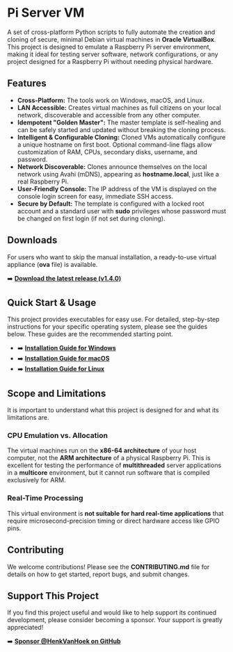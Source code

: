 # Pi Server VM

A set of cross-platform Python scripts to fully automate the creation and cloning of secure, minimal Debian virtual machines in **Oracle VirtualBox**. This project is designed to emulate a Raspberry Pi server environment, making it ideal for testing server software, network configurations, or any project designed for a Raspberry Pi without needing physical hardware.

## Features

- **Cross-Platform:** The tools work on Windows, macOS, and Linux.
- **LAN Accessible:** Creates virtual machines as full citizens on your local network, discoverable and accessible from any other computer.
- **Idempotent "Golden Master":** The master template is self-healing and can be safely started and updated without breaking the cloning process.
- **Intelligent & Configurable Cloning:** Cloned VMs automatically configure a unique hostname on first boot. Optional command-line flags allow customization of RAM, CPUs, secondary disks, username, and password.
- **Network Discoverable:** Clones announce themselves on the local network using Avahi (mDNS), appearing as **hostname.local**, just like a real Raspberry Pi.
- **User-Friendly Console:** The IP address of the VM is displayed on the console login screen for easy, immediate SSH access.
- **Secure by Default:** The template is configured with a locked root account and a standard user with **sudo** privileges whose password must be changed on first login (if not set during cloning).

## Downloads

For users who want to skip the manual installation, a ready-to-use virtual appliance (**ova** file) is available.

➡️ **[Download the latest release (v1.4.0)](https://github.com/HenkVanHoek/pi-server-vm/releases/latest)**
## Quick Start & Usage

This project provides executables for easy use. For detailed, step-by-step instructions for your specific operating system, please see the guides below. These guides are the recommended starting point.

-   ➡️ **[Installation Guide for Windows](INSTALL_WINDOWS.md)**
-   ➡️ **[Installation Guide for macOS](INSTALL_MACOS.md)**
-   ➡️ **[Installation Guide for Linux](INSTALL_LINUX.md)**

## Scope and Limitations

It is important to understand what this project is designed for and what its limitations are.

### CPU Emulation vs. Allocation
The virtual machines run on the **x86-64 architecture** of your host computer, not the **ARM architecture** of a physical Raspberry Pi. This is excellent for testing the performance of **multithreaded** server applications in a **multicore** environment, but it cannot run software that is compiled exclusively for ARM.

### Real-Time Processing
This virtual environment is **not suitable for hard real-time applications** that require microsecond-precision timing or direct hardware access like GPIO pins.

## Contributing
We welcome contributions! Please see the **CONTRIBUTING.md** file for details on how to get started, report bugs, and submit changes.

## Support This Project
If you find this project useful and would like to help support its continued development, please consider becoming a sponsor. Your support is greatly appreciated!

➡️ **[Sponsor @HenkVanHoek on GitHub](https://github.com/sponsors/HenkVanHoek)**
